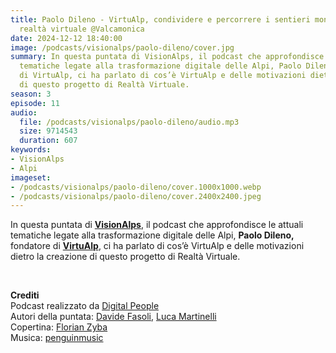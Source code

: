 ```yaml
---
title: Paolo Dileno - VirtuAlp, condividere e percorrere i sentieri montani con la
  realtà virtuale @Valcamonica
date: 2024-12-12 18:40:00
image: /podcasts/visionalps/paolo-dileno/cover.jpg
summary: In questa puntata di VisionAlps, il podcast che approfondisce le attuali
  tematiche legate alla trasformazione digitale delle Alpi, Paolo Dileno, fondatore
  di VirtuAlp, ci ha parlato di cos’è VirtuAlp e delle motivazioni dietro la creazione
  di questo progetto di Realtà Virtuale.
season: 3
episode: 11
audio:
  file: /podcasts/visionalps/paolo-dileno/audio.mp3
  size: 9714543
  duration: 607
keywords:
- VisionAlps
- Alpi
imageset:
- /podcasts/visionalps/paolo-dileno/cover.1000x1000.webp
- /podcasts/visionalps/paolo-dileno/cover.2400x2400.jpeg
---
```


In questa puntata di [**VisionAlps**](https://www.visionalps.com/), il podcast che approfondisce le attuali tematiche legate alla trasformazione digitale delle Alpi, **Paolo Dileno,** fondatore di [**VirtuAlp**](https://virtualp.it/), ci ha parlato di cos’è VirtuAlp e delle motivazioni dietro la creazione di questo progetto di Realtà Virtuale.

<br>

**Crediti**<br>
Podcast realizzato da [Digital People](https://w3id.org/digitalpeople)<br>
Autori della puntata: [Davide Fasoli](https://www.linkedin.com/in/davide-fasoli-2b3246179/), [Luca Martinelli](https://www.linkedin.com/in/luca-martinelli/)<br>
Copertina: [Florian Zyba](https://www.linkedin.com/in/florian-zyba/)<br>
Musica: [penguinmusic](https://pixabay.com/users/penguinmusic-24940186/)